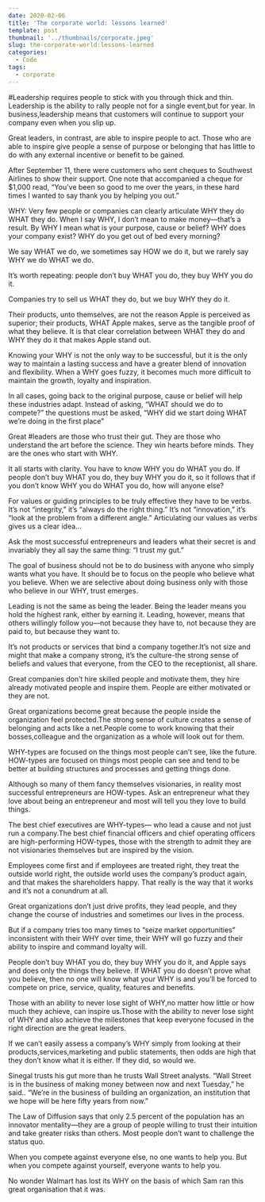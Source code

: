 ```yaml
---
date: 2020-02-06
title: 'The corporate world: lessons learned'
template: post
thumbnail: '../thumbnails/corporate.jpeg'
slug: the-corporate-world:lessons-learned
categories:
  - Code
tags:
  - corporate
---
```



#Leadership requires people to stick with you through thick and thin.
Leadership is the ability to rally people not for a single event,but for year. In business,leadership means that customers will continue to support your company even when you slip up.

Great leaders, in contrast, are able to inspire people to act. Those who are able to inspire give people a sense of purpose or belonging that has little to do with any external incentive or benefit to be gained.

After September 11, there were customers who sent cheques to Southwest Airlines to show their support. One note that accompanied a cheque for $1,000 read, “You’ve been so good to me over the years, in these hard times I wanted to say thank you by helping you out.”

WHY: Very few people or companies can clearly articulate WHY they do WHAT they do. When I say WHY, I don’t mean to make money—that’s a result. By WHY I mean what is your purpose, cause or belief? WHY does your company exist? WHY do you get out of bed every morning?

We say WHAT we do, we sometimes say HOW we do it, but we rarely say WHY we do WHAT we do. 

It’s worth repeating: people don’t buy WHAT you do, they buy WHY you do it.

Companies try to sell us WHAT they do, but we buy WHY they do it.

Their products, unto themselves, are not the reason Apple is perceived as superior; their products, WHAT Apple makes, serve as the tangible proof of what they believe. It is that clear correlation between WHAT they do and WHY they do it that makes Apple stand out.

Knowing your WHY is not the only way to be successful, but it is the only way to maintain a lasting success and have a greater blend of innovation and flexibility. When a WHY goes fuzzy, it becomes much more difficult to maintain the growth, loyalty and inspiration.

In all cases, going back to the original purpose, cause or belief will help these industries adapt. Instead of asking, “WHAT should we do to compete?” the questions must be asked, “WHY did we start doing WHAT we’re doing in the first place"

Great #leaders are those who trust their gut. They are those who understand the art before the science. They win hearts before minds. They are the ones who start with WHY.

It all starts with clarity. You have to know WHY you do WHAT you do. If people don’t buy WHAT you do, they buy WHY you do it, so it follows that if you don’t know WHY you do WHAT you do, how will anyone else?

For values or guiding principles to be truly effective they have to be verbs. It’s not “integrity,” it’s “always do the right thing.” It’s not “innovation,” it’s “look at the problem from a different angle.” Articulating our values as verbs gives us a clear idea...

Ask the most successful entrepreneurs and leaders what their secret is and invariably they all say the same thing: “I trust my gut.”

The goal of business should not be to do business with anyone who simply wants what you have. It should be to focus on the people who believe what you believe. When we are selective about doing business only with those who believe in our WHY, trust emerges.

Leading is not the same as being the leader. Being the leader means you hold the highest rank, either by earning it. Leading, however, means that others willingly follow you—not because they have to, not because they are paid to, but because they want to.

It’s not products or services that bind a company together.It’s not size and might that make a company strong, it’s the culture-the strong sense of beliefs and values that everyone, from the CEO to the receptionist, all share.

Great companies don’t hire skilled people and motivate them, they hire already motivated people and inspire them. People are either motivated or they are not.

Great organizations become great because the people inside the organization feel protected.The strong sense of culture creates a sense of belonging and acts like a net.People come to work knowing that their bosses,colleague and the organization as a whole will look out for them.

WHY-types are focused on the things most people can’t see, like the future. HOW-types are focused on things most people can see and tend to be better at building structures and processes and getting things done.

Although so many of them fancy themselves visionaries, in reality most successful entrepreneurs are HOW-types. Ask an entrepreneur what they love about being an entrepreneur and most will tell you they love to build things.

The best chief executives are WHY-types— who lead a cause and not just run a company.The best chief financial officers and chief operating officers are high-performing HOW-types, those with the strength to admit they are not visionaries themselves but are inspired by the vision.

Employees come first and if employees are treated right, they treat the outside world right, the outside world uses the company’s product again, and that makes the shareholders happy. That really is the way that it works and it’s not a conundrum at all.

Great organizations don’t just drive profits, they lead people, and they change the course of industries and sometimes our lives in the process.

But if a company tries too many times to “seize market opportunities” inconsistent with their WHY over time, their WHY will go fuzzy and their ability to inspire and command loyalty will.

People don’t buy WHAT you do, they buy WHY you do it, and Apple says and does only the things they believe. If WHAT you do doesn’t prove what you believe, then no one will know what your WHY is and you’ll be forced to compete on price, service, quality, features and benefits.

Those with an ability to never lose sight of WHY,no matter how little or how much they achieve, can inspire us.Those with the ability to never lose sight of WHY and also achieve the milestones that keep everyone focused in the right direction are the great leaders.

If we can’t easily assess a company’s WHY simply from looking at their products,services,marketing and public statements, then odds are high that they don’t know what it is either. If they did, so would we.

Sinegal trusts his gut more than he trusts Wall Street analysts. “Wall Street is in the business of making money between now and next Tuesday,” he said.. “We’re in the business of building an organization, an institution that we hope will be here fifty years from now.”

The Law of Diffusion says that only 2.5 percent of the population has an innovator mentality—they are a group of people willing to trust their intuition and take greater risks than others. Most people don’t want to challenge the status quo.

When you compete against everyone else, no one wants to help you. But when you compete against yourself, everyone wants to help you.

No wonder Walmart has lost its WHY on the basis of which Sam ran this great organisation that it was.



